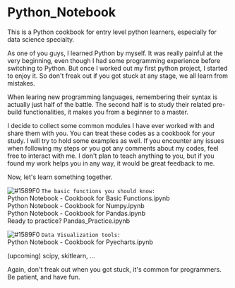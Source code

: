 # Python_Notebook
This is a Python cookbook for entry level python learners, especially for data science specialty.

As one of you guys, I learned Python by myself. It was really painful at the very beginning, even though I had some programming experience before switching to Python. But once I worked out my first python project, I started to enjoy it. So don't freak out if you got stuck at any stage, we all learn from mistakes. 

When learing new programming languages, remembering their syntax is actually just half of the battle. The second half is to study their related pre-build functionalities, it makes you from a beginner to a master. 

I decide to collect some common modules I have ever worked with and share them with you. You can treat these codes as a cookbook for your study. I will try to hold some examples as well. If you encounter any issues when following my steps or you got any comments about my codes, feel free to interact with me. I don't plan to teach anything to you, but if you found my work helps you in any way, it would be great feedback to me.

Now, let's learn something together. 

 ![#1589F0](https://placehold.it/15/1589F0/000000?text=+) `The basic functions you should know:`     
 	Python Notebook - Cookbook for Basic Functions.ipynb      
  Python Notebook - Cookbook for Numpy.ipynb    
  Python Notebook - Cookbook for Pandas.ipynb     
  Ready to practice? Pandas_Practice.ipynb
  
  ![#1589F0](https://placehold.it/15/1589F0/000000?text=+) `Data Visualization tools:`     
  Python Notebook - Cookbook for Pyecharts.ipynb
  

   


(upcoming) 
scipy,
skitlearn,
...




Again, don't freak out when you got stuck, it's common for programmers. Be patient, and have fun.
